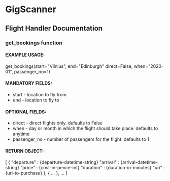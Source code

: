 # GigScanner



## Flight Handler Documentation


### get_bookings function
#### EXAMPLE USAGE:
get_bookings(start="Vilnius", end="Edinburgh" direct=False, when="2020-01", passenger_no=1)
#### MANDATORY FIELDS:
*  start - location to fly from
*  end - location to fly to
#### OPTIONAL FIELDS:
*  direct - direct flights only. defaults to False
*  when - day or month in which the flight should take place. defaults to anytime
* passenger_no - number of passengers for the flight. defaults to 1
#### RETURN OBJECT:
[
    {
        "departure" : {departure-datetime-string}
        "arrival" : {arrival-datetime-string}
        "price" : {cost-in-pence-int}
        "duration" : {duration-in-minutes}
        "uri" : {uri-to-purchase}
    },
    { 
        ...
    },
    ...
]